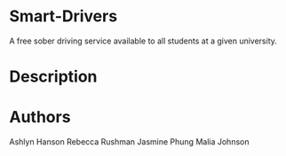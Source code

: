 # Smart-Drivers
A free sober driving service available to all students at a given university.

# Description

# Authors
Ashlyn Hanson
Rebecca Rushman
Jasmine Phung
Malia Johnson
